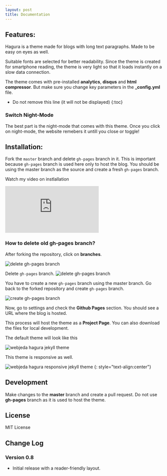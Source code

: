 ```yaml
---
layout: post
title: Documentation
---
```


## Features:
Hagura is a theme made for blogs with long text paragraphs. Made to be easy on eyes as well. 

Suitable fonts are selected for better readability. Since the theme is created for smartphone reading, the theme is very light so that it loads instantly on a slow data connection.

The theme comes with pre-installed **analytics**, **disqus** and **html compressor**. But make sure you change key parameters in the **_config.yml** file.

* Do not remove this line (it will not be displayed) 
{:toc}

### Switch Night-Mode
The best part is the night-mode that comes with this theme. Once you click on night-mode, the website remebers it untill you close or toggle!

## Installation: 
Fork the ``master`` branch and delete ``gh-pages`` branch in it. This is important because ``gh-pages`` branch is used here only to host the blog. You should be using the master branch as the source and create a fresh ``gh-pages`` branch.

Watch my video on instlallation
<iframe class="video" src="https://www.youtube.com/embed/T2nx6tj-ZH4?rel=0?rel=0" frameborder="0" allowfullscreen></iframe>

### How to delete old **gh-pages** branch?
After forking the repository, click on **branches**.

![delete gh-pages branch](http://blog.webjeda.com/images/delete-github-branch.png)

Delete ``gh-pages`` branch.
![delete gh-pages branch](http://blog.webjeda.com/images/delete-github-branch-2.png)

You have to create a new `gh-pages` branch using the master branch. Go back to the forked repository and create ``gh-pages`` branch.

![create gh-pages branch](http://blog.webjeda.com/images/create-gh-pages-branch.JPG)

Now, go to settings and check the **Github Pages** section. You should see a URL where the blog is hosted.

This process will host the theme as a **Project Page**. You can also download the files for local development. 

The default theme will look like this

![webjeda hagura jekyll theme]({{site.baseurl}}/images/hagura-1.png)


This theme is responsive as well.

![webjeda hagura responsive jekyll theme]({{site.baseurl}}/images/hagura-responsive.png)
{: style="text-align:center"}

## Development
Make changes to the **master** branch and create a pull request. Do not use **gh-pages** branch as it is used to host the theme.

## License
MIT License

## Change Log

### Version 0.8
* Initial release with a reader-friendly layout.

